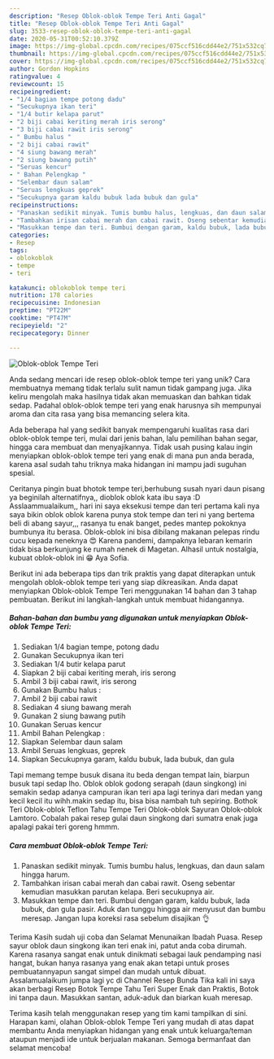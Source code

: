 ```yaml
---
description: "Resep Oblok-oblok Tempe Teri Anti Gagal"
title: "Resep Oblok-oblok Tempe Teri Anti Gagal"
slug: 3533-resep-oblok-oblok-tempe-teri-anti-gagal
date: 2020-05-31T00:52:10.379Z
image: https://img-global.cpcdn.com/recipes/075ccf516cdd44e2/751x532cq70/oblok-oblok-tempe-teri-foto-resep-utama.jpg
thumbnail: https://img-global.cpcdn.com/recipes/075ccf516cdd44e2/751x532cq70/oblok-oblok-tempe-teri-foto-resep-utama.jpg
cover: https://img-global.cpcdn.com/recipes/075ccf516cdd44e2/751x532cq70/oblok-oblok-tempe-teri-foto-resep-utama.jpg
author: Gordon Hopkins
ratingvalue: 4
reviewcount: 15
recipeingredient:
- "1/4 bagian tempe potong dadu"
- "Secukupnya ikan teri"
- "1/4 butir kelapa parut"
- "2 biji cabai keriting merah iris serong"
- "3 biji cabai rawit iris serong"
- " Bumbu halus "
- "2 biji cabai rawit"
- "4 siung bawang merah"
- "2 siung bawang putih"
- "Seruas kencur"
- " Bahan Pelengkap "
- "Selembar daun salam"
- "Seruas lengkuas geprek"
- "Secukupnya garam kaldu bubuk lada bubuk dan gula"
recipeinstructions:
- "Panaskan sedikit minyak. Tumis bumbu halus, lengkuas, dan daun salam hingga harum."
- "Tambahkan irisan cabai merah dan cabai rawit. Oseng sebentar kemudian masukkan parutan kelapa. Beri secukupnya air."
- "Masukkan tempe dan teri. Bumbui dengan garam, kaldu bubuk, lada bubuk, dan gula pasir. Aduk dan tunggu hingga air menyusut dan bumbu meresap. Jangan lupa koreksi rasa sebelum disajikan 👌"
categories:
- Resep
tags:
- oblokoblok
- tempe
- teri

katakunci: oblokoblok tempe teri 
nutrition: 178 calories
recipecuisine: Indonesian
preptime: "PT22M"
cooktime: "PT47M"
recipeyield: "2"
recipecategory: Dinner

---
```



![Oblok-oblok Tempe Teri](https://img-global.cpcdn.com/recipes/075ccf516cdd44e2/751x532cq70/oblok-oblok-tempe-teri-foto-resep-utama.jpg)

Anda sedang mencari ide resep oblok-oblok tempe teri yang unik? Cara membuatnya memang tidak terlalu sulit namun tidak gampang juga. Jika keliru mengolah maka hasilnya tidak akan memuaskan dan bahkan tidak sedap. Padahal oblok-oblok tempe teri yang enak harusnya sih mempunyai aroma dan cita rasa yang bisa memancing selera kita.

Ada beberapa hal yang sedikit banyak mempengaruhi kualitas rasa dari oblok-oblok tempe teri, mulai dari jenis bahan, lalu pemilihan bahan segar, hingga cara membuat dan menyajikannya. Tidak usah pusing kalau ingin menyiapkan oblok-oblok tempe teri yang enak di mana pun anda berada, karena asal sudah tahu triknya maka hidangan ini mampu jadi suguhan spesial.

Ceritanya pingin buat bhotok tempe teri,berhubung susah nyari daun pisang ya beginilah alternatifnya,, dioblok oblok kata ibu saya :D Asslaammualaikum,, hari ini saya eksekusi tempe dan teri pertama kali nya saya bikin oblok oblok karena punya stok tempe dan teri ni yang bertema beli di abang sayur,,, rasanya tu enak banget, pedes mantep pokoknya bumbunya itu berasa. Oblok-oblok ini bisa dibilang makanan pelepas rindu cucu kepada neneknya 😍 Karena pandemi, dampaknya lebaran kemarin tidak bisa berkunjung ke rumah nenek di Magetan. Alhasil untuk nostalgia, kubuat oblok-oblok ini 😁 Aya Sofia.


Berikut ini ada beberapa tips dan trik praktis yang dapat diterapkan untuk mengolah oblok-oblok tempe teri yang siap dikreasikan. Anda dapat menyiapkan Oblok-oblok Tempe Teri menggunakan 14 bahan dan 3 tahap pembuatan. Berikut ini langkah-langkah untuk membuat hidangannya.

<!--inarticleads1-->

##### Bahan-bahan dan bumbu yang digunakan untuk menyiapkan Oblok-oblok Tempe Teri:

1. Sediakan 1/4 bagian tempe, potong dadu
1. Gunakan Secukupnya ikan teri
1. Sediakan 1/4 butir kelapa parut
1. Siapkan 2 biji cabai keriting merah, iris serong
1. Ambil 3 biji cabai rawit, iris serong
1. Gunakan  Bumbu halus :
1. Ambil 2 biji cabai rawit
1. Sediakan 4 siung bawang merah
1. Gunakan 2 siung bawang putih
1. Gunakan Seruas kencur
1. Ambil  Bahan Pelengkap :
1. Siapkan Selembar daun salam
1. Ambil Seruas lengkuas, geprek
1. Siapkan Secukupnya garam, kaldu bubuk, lada bubuk, dan gula


Tapi memang tempe busuk disana itu beda dengan tempat lain, biarpun busuk tapi sedap lho. Oblok oblok godong serapah (daun singkong) ini semakin sedap adanya campuran ikan teri apa lagi terinya dari medan yang kecil kecil itu wihh.makin sedap itu, bisa bisa nambah tuh sepiring. Bothok Teri Oblok-oblok Teflon Tahu Tempe Teri Oblok-oblok Sayuran Oblok-oblok Lamtoro. Cobalah pakai resep gulai daun singkong dari sumatra enak juga apalagi pakai teri goreng hmmm. 

<!--inarticleads2-->

##### Cara membuat Oblok-oblok Tempe Teri:

1. Panaskan sedikit minyak. Tumis bumbu halus, lengkuas, dan daun salam hingga harum.
1. Tambahkan irisan cabai merah dan cabai rawit. Oseng sebentar kemudian masukkan parutan kelapa. Beri secukupnya air.
1. Masukkan tempe dan teri. Bumbui dengan garam, kaldu bubuk, lada bubuk, dan gula pasir. Aduk dan tunggu hingga air menyusut dan bumbu meresap. Jangan lupa koreksi rasa sebelum disajikan 👌


Terima Kasih sudah uji coba dan Selamat Menunaikan Ibadah Puasa. Resep sayur oblok daun singkong ikan teri enak ini, patut anda coba dirumah. Karena rasanya sangat enak untuk dinikmati sebagai lauk pendamping nasi hangat, bukan hanya rasanya yang enak akan tetapi untuk proses pembuatannyapun sangat simpel dan mudah untuk dibuat. Assalamualaikum jumpa lagi yc di Channel Resep Bunda Tika kali ini saya akan berbagi Resep Botok Tempe Tahu Teri Super Enak dan Praktis, Botok ini tanpa daun. Masukkan santan, aduk-aduk dan biarkan kuah meresap. 

Terima kasih telah menggunakan resep yang tim kami tampilkan di sini. Harapan kami, olahan Oblok-oblok Tempe Teri yang mudah di atas dapat membantu Anda menyiapkan hidangan yang enak untuk keluarga/teman ataupun menjadi ide untuk berjualan makanan. Semoga bermanfaat dan selamat mencoba!
